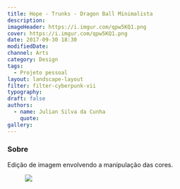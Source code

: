 ```yaml
---
title: Hope - Trunks - Dragon Ball Minimalista
description:
imageHeader: https://i.imgur.com/qpw5KQ1.png
cover: https://i.imgur.com/qpw5KQ1.png
date: 2017-09-30 18:30
modifiedDate:
channel: Arts
category: Design
tags:
  - Projeto pessoal
layout: landscape-layout
filter: filter-cyberpunk-vii
typography:
draft: false
authors:
  - name: Julian Silva da Cunha
    quote:
gallery:
---
```


### Sobre

Edição de imagem envolvendo a manipulação das cores.

<figure>
<img src="https://i.imgur.com/qpw5KQ1.png" className="max-w-none mx-auto block"/>
</figure>
